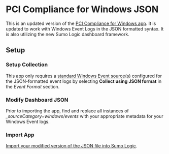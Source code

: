 # PCI Compliance for Windows JSON

This is an updated version of the [PCI Compliance for Windows app](https://help.sumologic.com/07Sumo-Logic-Apps/04Microsoft-and-Azure/PCI_Compliance_for_Windows/PCI-Compliance-for-Windows-App-Dashboards). It is updated to work with Windows Event Logs in the JSON formatted syntax. It is also utilizing the new Sumo Logic dashboard framework. 

## Setup

### Setup Collection

This app only requires a [standard Windows Event source(s)](https://help.sumologic.com/03Send-Data/Sources/01Sources-for-Installed-Collectors/Local-Windows-Event-Log-Source) configured for the JSON-formatted event logs by selecting **Collect using JSON format** in the _Event Format_ section. 

### Modify Dashboard JSON

Prior to importing the app, find and replace all instances of _\_sourceCategory=windows/events_ with your appropriate metadata for your Windows Event logs.


### Import App

[Import your modified version of the JSON file into Sumo Logic](https://help.sumologic.com/05Search/Library/Export-and-Import-Content-in-the-Library#Import_Content_in_the_Library).
